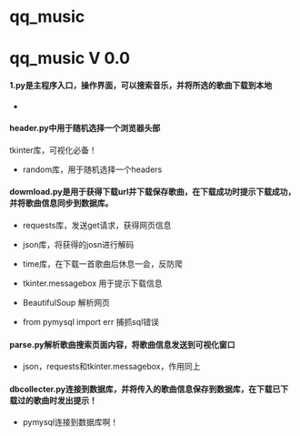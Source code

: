 # qq_music
# qq_music V 0.0

####  1.py是主程序入口，操作界面，可以搜索音乐，并将所选的歌曲下载到本地

* 
#### header.py中用于随机选择一个浏览器头部
tkinter库，可视化必备！

* random库，用于随机选择一个headers

#### dowmload.py是用于获得下载url并下载保存歌曲，在下载成功时提示下载成功，并将歌曲信息同步到数据库。

*  requests库，发送get请求，获得网页信息

* json库，将获得的josn进行解码


*  time库，在下载一首歌曲后休息一会，反防爬

* tkinter.messagebox 用于提示下载信息

* BeautifulSoup 解析网页

* from pymysql import err 捕抓sql错误
#### parse.py解析歌曲搜索页面内容，将歌曲信息发送到可视化窗口

* json，requests和tkinter.messagebox，作用同上
#### dbcollecter.py连接到数据库，并将传入的歌曲信息保存到数据库，在下载已下载过的歌曲时发出提示！

*  pymysql连接到数据库啊！
